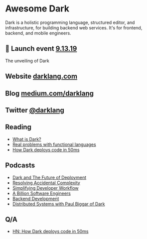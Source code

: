 # Awesome Dark
Dark is a holistic programming language, structured editor, and infrastructure, for building backend web services. It's for frontend, backend, and mobile engineers.

## 🚀 Launch event [9.13.19](https://darklaunch.splashthat.com/)
The unveiling of Dark

## Website  [darklang.com](https://darklang.com/)
## Blog  [medium.com/darklang](https://medium.com/darklang)
## Twitter  [@darklang](https://twitter.com/darklang)

## Reading
- [What is Dark?](https://medium.com/darklang/the-design-of-dark-59f5d38e52d2)
- [Real problems with functional languages](https://medium.com/darklang/real-problems-with-functional-languages-efe668c5264a)
- [How Dark deploys code in 50ms](https://medium.com/darklang/how-dark-deploys-code-in-50ms-771c6dd60671)

## Podcasts
- [Dark and The Future of Deployment](https://www.heavybit.com/library/podcasts/to-be-continuous/ep-51-dark-and-the-future-of-deployment/)
- [Resolving Accidental Complexity](https://www.heavybit.com/library/podcasts/to-be-continuous/ep-48-resolving-accidental-complexity-with-dark/)
- [Simplifying Developer Workflow](https://www.heavybit.com/library/podcasts/jamstack-radio/ep-41-simplifying-developer-workflow-with-paul-biggar-of-dark/)
- [A Billion Software Engineers](https://theaccidentalengineer.com/billion-software-engineers-paul-biggar-cto-dark/)
- [Backend Development](https://www.heavybit.com/library/podcasts/high-leverage/ep-4-backend-development-with-paul-biggar-of-dark/)
- [Distributed Systems with Paul Biggar of Dark](https://www.heavybit.com/library/podcasts/o11ycast/ep-3-distributed-systems-with-paul-biggar-of-dark/)

## Q/A
- [HN: How Dark deploys code in 50ms](https://news.ycombinator.com/item?id=20394166)
